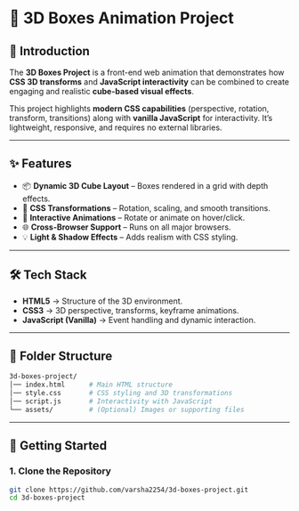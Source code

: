 # 🎲 3D Boxes Animation Project  

## 📌 Introduction  
The **3D Boxes Project** is a front-end web animation that demonstrates how **CSS 3D transforms** and **JavaScript interactivity** can be combined to create engaging and realistic **cube-based visual effects**.  

This project highlights **modern CSS capabilities** (perspective, rotation, transform, transitions) along with **vanilla JavaScript** for interactivity. It’s lightweight, responsive, and requires no external libraries.  

---

## ✨ Features  
- 📦 **Dynamic 3D Cube Layout** – Boxes rendered in a grid with depth effects.  
- 🎨 **CSS Transformations** – Rotation, scaling, and smooth transitions.  
- 🔄 **Interactive Animations** – Rotate or animate on hover/click.  
- 🌐 **Cross-Browser Support** – Runs on all major browsers.  
- 💡 **Light & Shadow Effects** – Adds realism with CSS styling.  

---

## 🛠️ Tech Stack  
- **HTML5** → Structure of the 3D environment.  
- **CSS3** → 3D perspective, transforms, keyframe animations.  
- **JavaScript (Vanilla)** → Event handling and dynamic interaction.  

---
## 📂 Folder Structure
```bash
3d-boxes-project/
│── index.html      # Main HTML structure  
│── style.css       # CSS styling and 3D transformations  
│── script.js       # Interactivity with JavaScript  
└── assets/         # (Optional) Images or supporting files  
```
---
## 🚀 Getting Started  

### 1. Clone the Repository  
```bash
git clone https://github.com/varsha2254/3d-boxes-project.git
cd 3d-boxes-project

